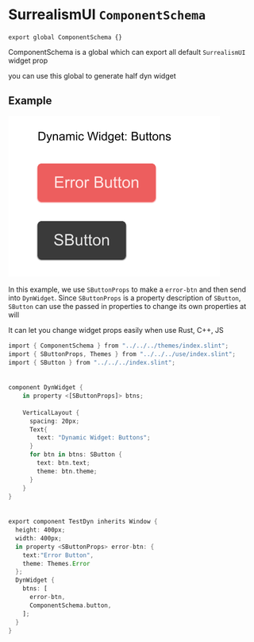 # SurrealismUI `ComponentSchema`

`export global ComponentSchema {}`

ComponentSchema is a global which can export all default `SurrealismUI` widget prop

you can use this global to generate half dyn widget

## Example

![](../../static/schema_example.png)

In this example, we use `SButtonProps` to make a `error-btn` and then send into `DynWidget`.
Since `SButtonProps` is a property description of `SButton`, `SButton` can use the passed in properties to change its own properties at will

It can let you change widget props easily when use Rust, C++, JS

```rust
import { ComponentSchema } from "../../../themes/index.slint";
import { SButtonProps, Themes } from "../../../use/index.slint";
import { SButton } from "../../../index.slint";


component DynWidget {
    in property <[SButtonProps]> btns;
    
    VerticalLayout {
      spacing: 20px;
      Text{
        text: "Dynamic Widget: Buttons";
      }
      for btn in btns: SButton {
        text: btn.text;
        theme: btn.theme;
      }
    }
}


export component TestDyn inherits Window {
  height: 400px;
  width: 400px;
  in property <SButtonProps> error-btn: {
    text:"Error Button",
    theme: Themes.Error
  };
  DynWidget {
    btns: [
      error-btn,
      ComponentSchema.button,
    ];
  }
}


```